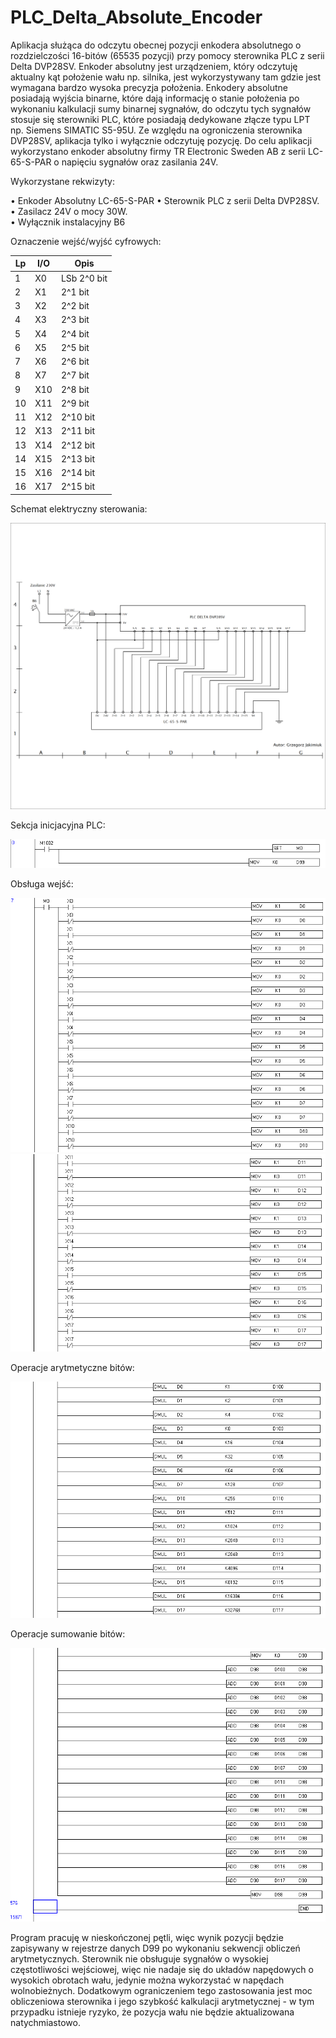 # PLC_Delta_Absolute_Encoder

Aplikacja służąca do odczytu obecnej pozycji enkodera absolutnego o rozdzielczości 16-bitów (65535 pozycji) przy pomocy sterownika PLC z serii Delta DVP28SV. Enkoder absolutny jest urządzeniem, który odczytuję aktualny kąt położenie wału np. silnika, jest wykorzystywany tam gdzie jest wymagana bardzo wysoka precyzja położenia. Enkodery absolutne posiadają wyjścia binarne, które dają informację o stanie położenia po wykonaniu kalkulacji sumy binarnej sygnałów, do odczytu tych sygnałów stosuje się sterowniki PLC, które posiadają dedykowane złącze typu LPT np. Siemens SIMATIC S5-95U. Ze względu na ogroniczenia sterownika DVP28SV, aplikacja tylko i wyłącznie odczytuję pozycję. Do celu aplikacji wykorzystano enkoder absolutny firmy TR Electronic Sweden AB z serii LC-65-S-PAR o napięciu sygnałów oraz zasilania 24V.

Wykorzystane rekwizyty:

•	Enkoder Absolutny LC-65-S-PAR
•	Sterownik PLC z serii Delta DVP28SV.<br />
•	Zasilacz 24V o mocy 30W.<br />
•	Wyłącznik instalacyjny B6<br />

Oznaczenie wejść/wyjść cyfrowych:

|Lp|	I/O|	Opis|
| --- | --- | --- |
|1|	X0|	LSb 2^0 bit|
|2|	X1|	2^1 bit|
|3|	X2|	2^2 bit|
|4|	X3|	2^3 bit|
|5|	X4|	2^4 bit|
|6|	X5|	2^5 bit|
|7|	X6|	2^6 bit|
|8|	X7|	2^7 bit|
|9|	X10|	2^8 bit|
|10|	X11|	2^9 bit|
|11|	X12|	2^10 bit|
|12|	X13|	2^11 bit|
|13|	X14|	2^12 bit|
|14|	X15|	2^13 bit|
|15|	X16|	2^14 bit|
|16|	X17|	2^15 bit|

Schemat elektryczny sterowania:

![main_img](img/Enkoder_abs.png)

Sekcja inicjacyjna PLC:

![PLC_init](img/img_0.PNG)

Obsługa wejść:

![PLC_input0](img/img_1.PNG)
![PLC_input1](img/img_2.PNG)

Operacje arytmetyczne bitów:

![PLC_bin](img/img_3.PNG)

Operacje sumowanie bitów:

![PLC_sum](img/img_4.PNG)

Program pracuję w nieskończonej pętli, więc wynik pozycji będzie zapisywany w rejestrze danych D99 po wykonaniu sekwencji obliczeń arytmetycznych. Sterownik nie obsługuje sygnałów o wysokiej częstotliwości wejściowej, więc nie nadaje się do układów napędowych o wysokich obrotach wału, jedynie można wykorzystać w napędach wolnobieżnych. Dodatkowym ograniczeniem tego zastosowania jest moc obliczeniowa sterownika i jego szybkość kalkulacji arytmetycznej - w tym przypadku istnieje ryzyko, że pozycja wału nie będzie aktualizowana natychmiastowo.
